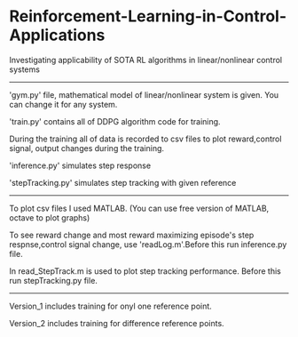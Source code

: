# Reinforcement-Learning-in-Control-Applications
Investigating applicability of SOTA RL algorithms in linear/nonlinear control systems

***************************************************
'gym.py' file, mathematical model of linear/nonlinear system is given. You can change it for any system.

'train.py' contains all of DDPG algorithm code for training.

During the training all of data is recorded to csv files to plot reward,control signal, output changes
during the training.

'inference.py' simulates step response

'stepTracking.py' simulates step tracking with given reference

***************************************************

To plot csv files I used MATLAB. 
(You can use free version of MATLAB, octave to plot graphs)

To see reward change and most reward maximizing episode's step respnse,control signal change,
use 'readLog.m'.Before this run inference.py file.

In read_StepTrack.m is used to plot step tracking performance. Before this run stepTracking.py file.

***************************************************
Version_1 includes training for onyl one reference point.

Version_2 includes training for difference reference points.

